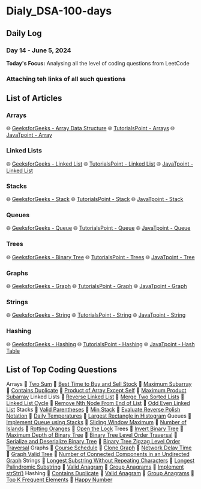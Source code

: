 # Dialy_DSA-100-days

## Daily Log

### Day 14 - June 5, 2024

**Today's Focus:** Analysing all the level of coding questions from LeetCode
### Attaching teh links of all such questions
## List of Articles
### Arrays
🌐 <a href="https://www.geeksforgeeks.org/array-data-structure/">GeeksforGeeks - Array Data Structure</a>
🌐 <a href="https://www.tutorialspoint.com/data_structures_algorithms/arrays.htm">TutorialsPoint - Arrays</a>
🌐 <a href="https://www.javatpoint.com/array">JavaTpoint - Array</a>
### Linked Lists
🌐 <a href="https://www.geeksforgeeks.org/data-structures/linked-list/">GeeksforGeeks - Linked List</a>
🌐 <a href="https://www.tutorialspoint.com/data_structures_algorithms/linked_list_algorithms.htm">TutorialsPoint - Linked List</a>
🌐 <a href="https://www.javatpoint.com/ds-linked-list">JavaTpoint - Linked List</a>
### Stacks
🌐 <a href="https://www.geeksforgeeks.org/stack-data-structure/">GeeksforGeeks - Stack</a>
🌐 <a href="https://www.tutorialspoint.com/data_structures_algorithms/stack_algorithm.htm">TutorialsPoint - Stack</a>
🌐 <a href="https://www.javatpoint.com/ds-stack">JavaTpoint - Stack</a>
### Queues
🌐 <a href="https://www.geeksforgeeks.org/queue-data-structure/">GeeksforGeeks - Queue</a>
🌐 <a href="https://www.tutorialspoint.com/data_structures_algorithms/queue_algorithm.htm">TutorialsPoint - Queue</a>
🌐 <a href="https://www.javatpoint.com/ds-queue">JavaTpoint - Queue</a>
### Trees
🌐 <a href="https://www.geeksforgeeks.org/binary-tree-data-structure/">GeeksforGeeks - Binary Tree</a>
🌐 <a href="https://www.tutorialspoint.com/data_structures_algorithms/tree_data_structure.htm">TutorialsPoint - Trees</a>
🌐 <a href="https://www.javatpoint.com/ds-tree">JavaTpoint - Tree</a>
### Graphs
🌐 <a href="https://www.geeksforgeeks.org/graph-data-structure-and-algorithms/">GeeksforGeeks - Graph</a>
🌐 <a href="https://www.tutorialspoint.com/data_structures_algorithms/graph_data_structure.htm">TutorialsPoint - Graph</a>
🌐 <a href="https://www.javatpoint.com/graph-data-structure">JavaTpoint - Graph</a>
### Strings
🌐 <a href="https://www.geeksforgeeks.org/string-data-structure/">GeeksforGeeks - String</a>
🌐 <a href="https://www.tutorialspoint.com/data_structures_algorithms/string_algorithms.htm">TutorialsPoint - String</a>
🌐 <a href="https://www.javatpoint.com/string-handling">JavaTpoint - String</a>
### Hashing
🌐 <a href="https://www.geeksforgeeks.org/hashing-data-structure/">GeeksforGeeks - Hashing</a>
🌐 <a href="https://www.tutorialspoint.com/data_structures_algorithms/hashing.htm">TutorialsPoint - Hashing</a>
🌐 <a href="https://www.javatpoint.com/hash-table">JavaTpoint - Hash Table</a>
## List of Top Coding Questions
Arrays
🔗 <a href="https://leetcode.com/problems/two-sum/">Two Sum</a>
🔗 <a href="https://leetcode.com/problems/best-time-to-buy-and-sell-stock/">Best Time to Buy and Sell Stock</a>
🔗 <a href="https://leetcode.com/problems/maximum-subarray/">Maximum Subarray</a>
🔗 <a href="https://leetcode.com/problems/contains-duplicate/">Contains Duplicate</a>
🔗 <a href="https://leetcode.com/problems/product-of-array-except-self/">Product of Array Except Self</a>
🔗 <a href="https://leetcode.com/problems/maximum-product-subarray/">Maximum Product Subarray</a>
Linked Lists
🔗 <a href="https://leetcode.com/problems/reverse-linked-list/">Reverse Linked List</a>
🔗 <a href="https://leetcode.com/problems/merge-two-sorted-lists/">Merge Two Sorted Lists</a>
🔗 <a href="https://leetcode.com/problems/linked-list-cycle/">Linked List Cycle</a>
🔗 <a href="https://leetcode.com/problems/remove-nth-node-from-end-of-list/">Remove Nth Node From End of List</a>
🔗 <a href="https://leetcode.com/problems/odd-even-linked-list/">Odd Even Linked List</a>
Stacks
🔗 <a href="https://leetcode.com/problems/valid-parentheses/">Valid Parentheses</a>
🔗 <a href="https://leetcode.com/problems/min-stack/">Min Stack</a>
🔗 <a href="https://leetcode.com/problems/evaluate-reverse-polish-notation/">Evaluate Reverse Polish Notation</a>
🔗 <a href="https://leetcode.com/problems/daily-temperatures/">Daily Temperatures</a>
🔗 <a href="https://leetcode.com/problems/largest-rectangle-in-histogram/">Largest Rectangle in Histogram</a>
Queues
🔗 <a href="https://leetcode.com/problems/implement-queue-using-stacks/">Implement Queue using Stacks</a>
🔗 <a href="https://leetcode.com/problems/sliding-window-maximum/">Sliding Window Maximum</a>
🔗 <a href="https://leetcode.com/problems/number-of-islands/">Number of Islands</a>
🔗 <a href="https://leetcode.com/problems/rotting-oranges/">Rotting Oranges</a>
🔗 <a href="https://leetcode.com/problems/open-the-lock/">Open the Lock</a>
Trees
🔗 <a href="https://leetcode.com/problems/invert-binary-tree/">Invert Binary Tree</a>
🔗 <a href="https://leetcode.com/problems/maximum-depth-of-binary-tree/">Maximum Depth of Binary Tree</a>
🔗 <a href="https://leetcode.com/problems/binary-tree-level-order-traversal/">Binary Tree Level Order Traversal</a>
🔗 <a href="https://leetcode.com/problems/serialize-and-deserialize-binary-tree/">Serialize and Deserialize Binary Tree</a>
🔗 <a href="https://leetcode.com/problems/binary-tree-zigzag-level-order-traversal/">Binary Tree Zigzag Level Order Traversal</a>
Graphs
🔗 <a href="https://leetcode.com/problems/course-schedule/">Course Schedule</a>
🔗 <a href="https://leetcode.com/problems/clone-graph/">Clone Graph</a>
🔗 <a href="https://leetcode.com/problems/network-delay-time/">Network Delay Time</a>
🔗 <a href="https://leetcode.com/problems/graph-valid-tree/">Graph Valid Tree</a>
🔗 <a href="https://leetcode.com/problems/number-of-connected-components-in-an-undirected-graph/">Number of Connected Components in an Undirected Graph</a>
Strings
🔗 <a href="https://leetcode.com/problems/longest-substring-without-repeating-characters/">Longest Substring Without Repeating Characters</a>
🔗 <a href="https://leetcode.com/problems/longest-palindromic-substring/">Longest Palindromic Substring</a>
🔗 <a href="https://leetcode.com/problems/valid-anagram/">Valid Anagram</a>
🔗 <a href="https://leetcode.com/problems/group-anagrams/">Group Anagrams</a>
🔗 <a href="https://leetcode.com/problems/implement-strstr/">Implement strStr()</a>
Hashing
🔗 <a href="https://leetcode.com/problems/contains-duplicate/">Contains Duplicate</a>
🔗 <a href="https://leetcode.com/problems/valid-anagram/">Valid Anagram</a>
🔗 <a href="https://leetcode.com/problems/group-anagrams/">Group Anagrams</a>
🔗 <a href="https://leetcode.com/problems/top-k-frequent-elements/">Top K Frequent Elements</a>
🔗 <a href="https://leetcode.com/problems/happy-number/">Happy Number</a>
